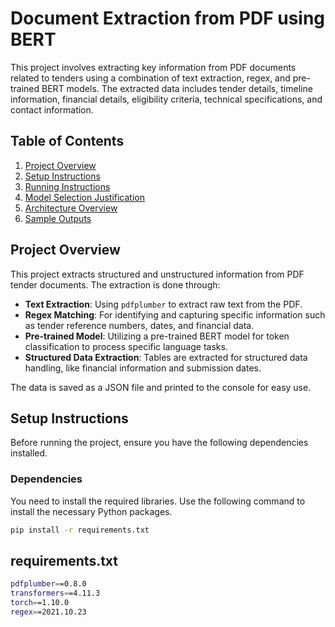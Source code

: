 # Document Extraction from PDF using BERT

This project involves extracting key information from PDF documents related to tenders using a combination of text extraction, regex, and pre-trained BERT models. The extracted data includes tender details, timeline information, financial details, eligibility criteria, technical specifications, and contact information.

## Table of Contents

1. [Project Overview](#project-overview)
2. [Setup Instructions](#setup-instructions)
3. [Running Instructions](#running-instructions)
4. [Model Selection Justification](#model-selection-justification)
5. [Architecture Overview](#architecture-overview)
6. [Sample Outputs](#sample-outputs)

## Project Overview

This project extracts structured and unstructured information from PDF tender documents. The extraction is done through:

- **Text Extraction**: Using `pdfplumber` to extract raw text from the PDF.
- **Regex Matching**: For identifying and capturing specific information such as tender reference numbers, dates, and financial data.
- **Pre-trained Model**: Utilizing a pre-trained BERT model for token classification to process specific language tasks.
- **Structured Data Extraction**: Tables are extracted for structured data handling, like financial information and submission dates.

The data is saved as a JSON file and printed to the console for easy use.

## Setup Instructions

Before running the project, ensure you have the following dependencies installed.

### Dependencies

You need to install the required libraries. Use the following command to install the necessary Python packages.

```bash
pip install -r requirements.txt
```

## requirements.txt

```bash
pdfplumber==0.8.0
transformers==4.11.3
torch==1.10.0
regex==2021.10.23
```
